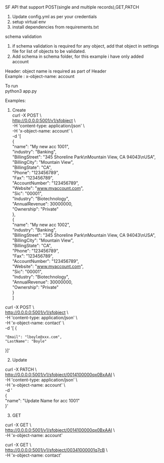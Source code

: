 SF API that support POST(single and multiple records),GET,PATCH  

1. Update config.yml as per your credentials  
2. setup virtual env  
3. install dependencies from requirements.txt  

schema validation  
1. if schema validation is required for any object, add that object in settings file for list of objects to be validated.  
2. Add schema in schema folder, for this example i have only added account  

Header:
object name is required as part of Header  
Example : x-object-name: account  

To run  
python3 app.py  

Examples:  
1. Create  
curl -X POST \  
  http://0.0.0.0:5001/v1/sfobject \  
  -H 'content-type: application/json' \  
  -H 'x-object-name: account' \  
  -d '[  
	{  
    "name": "My new acc 1001",  
    "industry": "Banking",  
    "BillingStreet": "345 Shoreline Park\nMountain View, CA 94043\nUSA",  
    "BillingCity": "Mountain View",  
    "BillingState": "CA",  
    "Phone": "123456789",  
    "Fax": "123456789",  
    "AccountNumber": "123456789",  
    "Website": "www.myaccount.com",  
    "Sic": "00001",  
    "Industry": "Biotechnology",  
    "AnnualRevenue": 30000000,  
    "Ownership": "Private"  
	},  
	{  
     "name": "My new acc 1002",  
    "industry": "Banking",  
    "BillingStreet": "345 Shoreline Park\nMountain View, CA 94043\nUSA",   
    "BillingCity": "Mountain View",  
    "BillingState": "CA",   
    "Phone": "123456789",  
    "Fax": "123456789",   
    "AccountNumber": "123456789",  
    "Website": "www.myaccount.com",  
    "Sic": "00001",   
    "Industry": "Biotechnology",  
    "AnnualRevenue": 30000000,   
    "Ownership": "Private"   
	}   
]   

curl -X POST \   
  http://0.0.0.0:5001/v1/sfobject \   
  -H 'content-type: application/json' \   
  -H 'x-object-name: contact' \   
  -d '[ {   

    "Email": "lboyle@xxx.com",   
    "LastName": "Boyle"  
 }]'   

   
2. Update   

curl -X PATCH \   
  http://0.0.0.0:5001/v1/sfobject/0014100000qx0BxAAI \   
  -H 'content-type: application/json' \   
  -H 'x-object-name: account' \   
  -d '  
	{  
     "name": "Update Name for acc 1001"  
	}'   

3. GET   

curl -X GET \   
  http://0.0.0.0:5001/v1/sfobject/0014100000qx0BxAAI \    
  -H 'x-object-name: account'   

curl -X GET \  
  http://0.0.0.0:5001/v1/sfobject/00341000001q7cB \   
  -H 'x-object-name: contact'   

